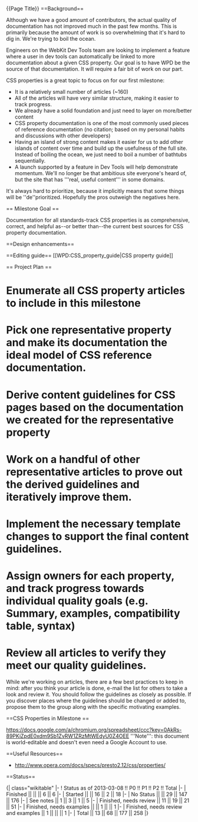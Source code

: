 {{Page Title}}
==Background==

Although we have a good amount of contributors, the actual quality of documentation has not improved much in the past few months. This is primarily because the amount of work is so overwhelming that it's hard to dig in. We're trying to boil the ocean.

Engineers on the WebKit Dev Tools team are looking to implement a feature where a user in dev tools can automatically be linked to more documentation about a given CSS property. Our goal is to have WPD be the source of that documentation. It will require a fair bit of work on our part.

CSS properties is a great topic to focus on for our first milestone:
* It is a relatively small number of articles (~160)
* All of the articles will have very similar structure, making it easier to track progress.
* We already have a solid foundation and just need to layer on more/better content
* CSS property documentation is one of the most commonly used pieces of reference documentation (no citation; based on my personal habits and discussions with other developers)
* Having an island of strong content makes it easier for us to add other islands of content over time and build up the usefulness of the full site. Instead of boiling the ocean, we just need to boil a number of bathtubs sequentially.
* A launch supported by a feature in Dev Tools will help demonstrate momentum. We'll no longer be that ambitious site everyone's heard of, but the site that has '''real, useful content''' in some domains.

It's always hard to prioritize, because it implicitly means that some things will be ''de''prioritized. Hopefully the pros outweigh the negatives here.

== Milestone Goal ==

Documentation for all standards-track CSS properties is as comprehensive, correct, and helpful as--or better than--the current best sources for CSS property documentation.

==Design enhancements==
<subpages/>

==Editing guide==
[[WPD:CSS_property_guide|CSS property guide]]

== Project Plan ==
# Enumerate all CSS property articles to include in this milestone
# Pick one representative property and make its documentation the ideal model of CSS reference documentation.
# Derive content guidelines for CSS pages based on the documentation we created for the representative property
# Work on a handful of other representative articles to prove out the derived guidelines and iteratively improve them.
# Implement the necessary template changes to support the final content guidelines.
# Assign owners for each property, and track progress towards individual quality goals (e.g. Summary, examples, compatibility table, syntax)
# Review all articles to verify they meet our quality guidelines.

While we're working on articles, there are a few best practices to keep in mind: after you think your article is done, e-mail the list for others to take a look and review it. You should follow the guidelines as closely as possible. If you discover places where the guidelines should be changed or added to, propose them to the group along with the specific motivating examples.

==CSS Properties in Milestone ==

https://docs.google.com/a/chromium.org/spreadsheet/ccc?key=0AkRs-89PKiZpdE0xdm9Sb1ZvRW1ZRzMtWEdyU0Z4OEE '''Note''': this document is world-editable and doesn't even need a Google Account to use.

==Useful Resources==
* http://www.opera.com/docs/specs/presto2.12/css/properties/

==Status==

{| class="wikitable"
|-
! Status as of 2013-03-08 !! P0 !! P1 !! P2 !! Total
|-
| Finished ||  ||  ||  6 || 6
|-
| Started ||  || 16 || 2 || 18
|-
| No Status ||  || 29 || 147 || 176
|-
| See notes || 1 || 3 || 1 || 5
|-
| Finished, needs review || 11 || 19 || 21 || 51
|-
| Finished, needs examples ||  || 1 ||  || 1
|-
| Finished, needs review  and examples || 1 || ||  ||  1
|-
| Total || 13 || 68 || 177 || 258
|}